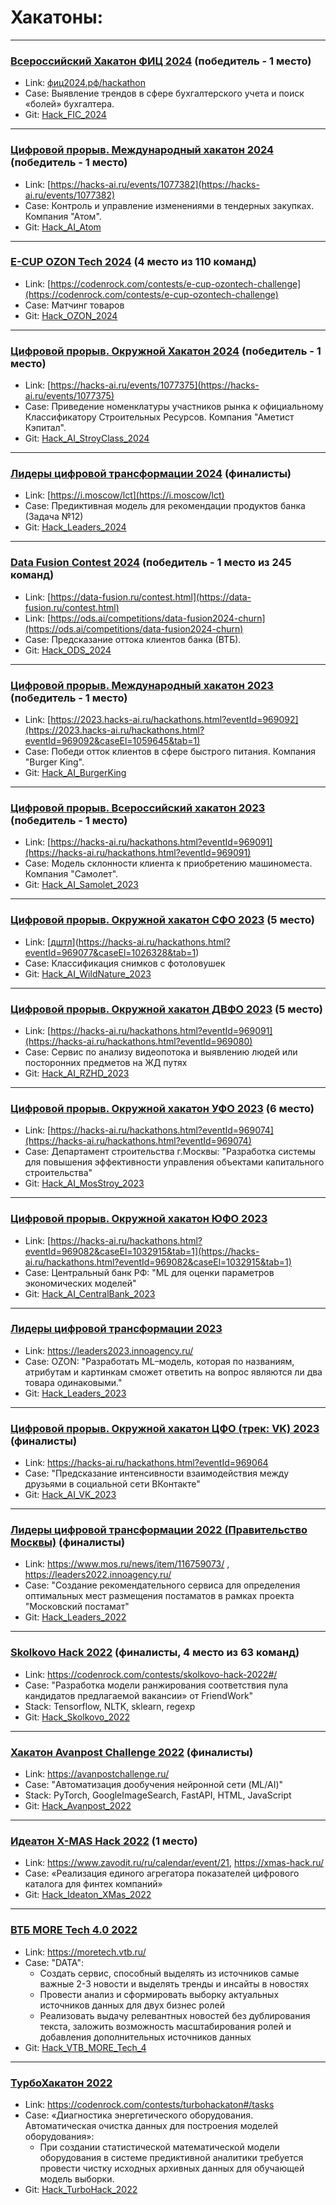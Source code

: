 # Хакатоны:
***
### [Всероссийский Хакатон ФИЦ 2024](../../../Hack_FIC_2024) (победитель - 1 место)
- Link: [фиц2024.рф/hackathon](https://xn--2024-94d5ep.xn--p1ai/hackathon)
- Case: Выявление трендов в сфере бухгалтерского учета и поиск «болей» бухгалтера.
- Git: [Hack_FIC_2024](../../../Hack_FIC_2024) 
***
### [Цифровой прорыв. Международный хакатон 2024](../../../Hack_AI_Atom) (победитель - 1 место)
- Link: [https://hacks-ai.ru/events/1077382](https://hacks-ai.ru/events/1077382)
- Case: Контроль и управление изменениями в тендерных закупках. Компания "Атом". 
- Git: [Hack_AI_Atom](../../../Hack_AI_Atom) 
***
### [E-CUP OZON Tech 2024](../../../Hack_OZON_2024) (4 место из 110 команд)
- Link: [https://codenrock.com/contests/e-cup-ozontech-challenge](https://codenrock.com/contests/e-cup-ozontech-challenge) 
- Case: Матчинг товаров
- Git: [Hack_OZON_2024](../../../Hack_OZON_2024) 
***
### [Цифровой прорыв. Окружной Хакатон 2024](../../../Hack_AI_StroyClass_2024) (победитель - 1 место)
- Link: [https://hacks-ai.ru/events/1077375](https://hacks-ai.ru/events/1077375) 
- Case: Приведение номенклатуры участников рынка к официальному Классификатору Строительных Ресурсов. Компания "Аметист Кэпитал". 
- Git: [Hack_AI_StroyClass_2024](../../../Hack_AI_StroyClass_2024) 
***
### [Лидеры цифровой трансформации 2024](../../../Hack_Leaders_2024) (финалисты)
- Link: [https://i.moscow/lct](https://i.moscow/lct) 
- Case: Предиктивная модель для рекомендации продуктов банка (Задача №12)
- Git: [Hack_Leaders_2024](../../../Hack_Leaders_2024) 
***
### [Data Fusion Contest 2024](../../../Hack_ODS_2024) (победитель - 1 место из 245 команд)
- Link: [https://data-fusion.ru/contest.html](https://data-fusion.ru/contest.html)
- Link: [https://ods.ai/competitions/data-fusion2024-churn](https://ods.ai/competitions/data-fusion2024-churn) 
- Case: Предсказание оттока клиентов банка (ВТБ). 
- Git: [Hack_ODS_2024](../../../Hack_ODS_2024)  
***
### [Цифровой прорыв. Международный хакатон 2023](../../../Hack_AI_BurgerKing) (победитель - 1 место)
- Link: [https://2023.hacks-ai.ru/hackathons.html?eventId=969092](https://2023.hacks-ai.ru/hackathons.html?eventId=969092&caseEl=1059645&tab=1)
- Case: Победи отток клиентов в сфере быстрого питания. Компания "Burger King". 
- Git: [Hack_AI_BurgerKing](../../../Hack_AI_BurgerKing) 
***
### [Цифровой прорыв. Всероссийский хакатон 2023](../../../Hack_AI_Samolet_2023) (победитель - 1 место)
- Link: [https://hacks-ai.ru/hackathons.html?eventId=969091](https://hacks-ai.ru/hackathons.html?eventId=969091) 
- Case: Модель склонности клиента к приобретению машиноместа. Компания "Самолет". 
- Git: [Hack_AI_Samolet_2023](../../../Hack_AI_Samolet_2023) 

***
### [Цифровой прорыв. Окружной хакатон СФО 2023](../../../Hack_AI_WildNature_2023) (5 место)
- Link: [[дштл](https://hacks-ai.ru/hackathons.html?eventId=969077)](https://hacks-ai.ru/hackathons.html?eventId=969077&caseEl=1026328&tab=1)
- Case: Классификация снимков с фотоловушек
- Git: [Hack_AI_WildNature_2023](../../../Hack_AI_WildNature_2023) 

***
### [Цифровой прорыв. Окружной хакатон ДВФО 2023](../../../Hack_AI_RZHD_2023) (5 место)
- Link: [https://hacks-ai.ru/hackathons.html?eventId=969091](https://hacks-ai.ru/hackathons.html?eventId=969080) 
- Case: Сервис по анализу видеопотока и выявлению людей или посторонних предметов на ЖД путях
- Git: [Hack_AI_RZHD_2023](../../../Hack_AI_RZHD_2023) 

***
### [Цифровой прорыв. Окружной хакатон УФО 2023](../../../Hack_AI_MosStroy_2023) (6 место)
- Link: [https://hacks-ai.ru/hackathons.html?eventId=969074](https://hacks-ai.ru/hackathons.html?eventId=969074) 
- Case: Департамент строительства г.Москвы: "Разработка системы для повышения эффективности управления объектами капитального строительства"
- Git: [Hack_AI_MosStroy_2023](../../../Hack_AI_MosStroy_2023) 

***
### [Цифровой прорыв. Окружной хакатон ЮФО 2023](../../../Hack_AI_CentralBank_2023) 
- Link: [https://hacks-ai.ru/hackathons.html?eventId=969082&caseEl=1032915&tab=1](https://hacks-ai.ru/hackathons.html?eventId=969082&caseEl=1032915&tab=1)
- Case: Центральный банк РФ: "ML для оценки параметров экономических моделей"
- Git: [Hack_AI_CentralBank_2023](../../../Hack_AI_CentralBank_2023)
  
***
### [Лидеры цифровой трансформации 2023](../../../Hack_Leaders_2023)
- Link: https://leaders2023.innoagency.ru/ 
- Case: OZON: "Разработать ML–модель, которая по названиям, атрибутам и картинкам сможет ответить на вопрос являются ли два товара одинаковыми."
- Git: [Hack_Leaders_2023](../../../Hack_Leaders_2023) 

***
### [Цифровой прорыв. Окружной хакатон ЦФО (трек: VK) 2023](../../../Hack_AI_VK_2023) (финалисты)
- Link: https://hacks-ai.ru/hackathons.html?eventId=969064 
- Case: "Предсказание интенсивности взаимодействия между друзьями в социальной сети ВКонтакте"
- Git: [Hack_AI_VK_2023](../../../Hack_AI_VK_2023) 

***
### [Лидеры цифровой трансформации 2022 (Правительство Москвы)](../../../Hack_Leaders_2022) (финалисты)
- Link: https://www.mos.ru/news/item/116759073/ , 
https://leaders2022.innoagency.ru/
- Case: "Создание рекомендательного сервиса для определения оптимальных мест размещения постаматов в рамках проекта "Московский постамат"
- Git: [Hack_Leaders_2022](../../../Hack_Leaders_2022) 

***
### [Skolkovo Hack 2022](../../../Hack_Skolkovo_2022) (финалисты, 4 место из 63 команд)
- Link: https://codenrock.com/contests/skolkovo-hack-2022#/
- Case: "Разработка модели ранжирования соответствия пула кандидатов предлагаемой вакансии» от FriendWork"
- Stack: Tensorflow, NLTK, sklearn, regexp
- Git: [Hack_Skolkovo_2022](../../../Hack_Skolkovo_2022)
***
### [Хакатон Avanpost Challenge 2022](../../../Hack_Avanpost_2022) (финалисты)
- Link: https://avanpostchallenge.ru/
- Case: "Автоматизация дообучения нейронной сети (ML/AI)"
- Stack: PyTorch, GoogleImageSearch, FastAPI, HTML, JavaScript  
- Git: [Hack_Avanpost_2022](../../../Hack_Avanpost_2022)
***
### [Идеатон X-MAS Hack 2022](../../../Hack_Ideaton_XMas_2022) (1 место)
- Link: https://www.zavodit.ru/ru/calendar/event/21, https://xmas-hack.ru/
- Case: «Реализация единого агрегатора показателей цифрового каталога для финтех компаний»
- Git: [Hack_Ideaton_XMas_2022](../../../Hack_Ideaton_XMas_2022)
***
### [ВТБ MORE Tech 4.0 2022](../../../Hack_VTB_MORE_Tech_4)
- Link: https://moretech.vtb.ru/
- Case: "DATA":
    - Создать сервис, способный выделять из источников самые важные 2-3 новости и выделять тренды и инсайты в новостях 
    - Провести анализ и сформировать выборку актуальных источников данных для двух бизнес ролей
    - Реализовать выдачу релевантных новостей без дублирования текста, заложить возможность масштабирования ролей и добавления дополнительных источников данных
- Git: [Hack_VTB_MORE_Tech_4](../../../Hack_VTB_MORE_Tech_4)
***
### [ТурбоХакатон 2022](../../../Hack_TurboHack_2022)
- Link: https://codenrock.com/contests/turbohackaton#/tasks
- Case: «Диагностика энергетического оборудования. Автоматическая очистка данных для построения моделей оборудования»:
    - При создании статистической математической модели оборудования в системе предиктивной аналитики требуется провести чистку исходных архивных данных для обучающей модель выборки.
- Git: [Hack_TurboHack_2022](../../../Hack_TurboHack_2022)


